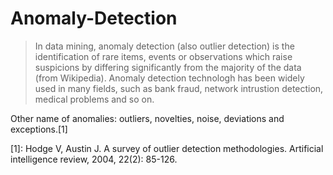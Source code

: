 # Anomaly-Detection

>In data mining, anomaly detection (also outlier detection) is the identification of rare items, events or observations which raise suspicions by differing significantly from the majority of the data (from Wikipedia). Anomaly detection technologh has been widely used in many fields, such as bank fraud, network intrustion detection, medical problems and so on. 

Other name of anomalies: outliers, novelties, noise, deviations and exceptions.[1]


[1]: Hodge V, Austin J. A survey of outlier detection methodologies. Artificial intelligence review, 2004, 22(2): 85-126.
